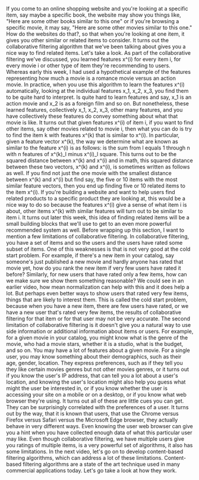 If you come to an online shopping website and you're looking at a specific item, say maybe a specific book, the website may show you things like, "Here are some other books similar to this one" or if you're browsing a specific movie, it may say, "Here are some other movies similar to this one." How do the websites do that?, so that when you're looking at one item, it gives you other similar or related items to consider. It turns out the collaborative filtering algorithm that we've been talking about gives you a nice way to find related items. Let's take a look. As part of the collaborative filtering we've discussed, you learned features x^(i) for every item i, for every movie i or other type of item they're recommending to users. Whereas early this week, I had used a hypothetical example of the features representing how much a movie is a romance movie versus an action movie. In practice, when you use this algorithm to learn the features x^(i) automatically, looking at the individual features x_1, x_2, x_3, you find them to be quite hard to interpret. Is quite hard to learn features and say, x_1 is an action movie and x_2 is as a foreign film and so on. But nonetheless, these learned features, collectively x_1, x_2, x_3, other many features, and you have collectively these features do convey something about what that movie is like. It turns out that given features x^(i) of item i, if you want to find other items, say other movies related to movie i, then what you can do is try to find the item k with features x^(k) that is similar to x^(i). In particular, given a feature vector x^(k), the way we determine what are known as similar to the feature x^(i) is as follows: is the sum from l equals 1 through n with n features of x^(k)_l minus x^(i)_l square. This turns out to be the squared distance between x^(k) and x^(i) and in math, this squared distance between these two vectors, x^(k) and x^(i), is sometimes written as follows as well. If you find not just the one movie with the smallest distance between x^(k) and x^(i) but find say, the five or 10 items with the most similar feature vectors, then you end up finding five or 10 related items to the item x^(i). If you're building a website and want to help users find related products to a specific product they are looking at, this would be a nice way to do so because the features x^(i) give a sense of what item i is about, other items x^(k) with similar features will turn out to be similar to item i. It turns out later this week, this idea of finding related items will be a small building blocks that we'll use to get to an even more powerful recommended system as well. Before wrapping up this section, I want to mention a few limitations of collaborative filtering. In collaborative filtering, you have a set of items and so the users and the users have rated some subset of items. One of this weaknesses is that is not very good at the cold start problem. For example, if there's a new item in your catalog, say someone's just published a new movie and hardly anyone has rated that movie yet, how do you rank the new item if very few users have rated it before? Similarly, for new users that have rated only a few items, how can we make sure we show them something reasonable? We could see in an earlier video, how mean normalization can help with this and it does help a lot. But perhaps even better ways to show users that rated very few items, things that are likely to interest them. This is called the cold start problem, because when you have a new item, there are few users have rated, or we have a new user that's rated very few items, the results of collaborative filtering for that item or for that user may not be very accurate. The second limitation of collaborative filtering is it doesn't give you a natural way to use side information or additional information about items or users. For example, for a given movie in your catalog, you might know what is the genre of the movie, who had a movie stars, whether it is a studio, what is the budget, and so on. You may have a lot of features about a given movie. For a single user, you may know something about their demographics, such as their age, gender, location. They express preferences, such as if they tell you they like certain movies genres but not other movies genres, or it turns out if you know the user's IP address, that can tell you a lot about a user's location, and knowing the user's location might also help you guess what might the user be interested in, or if you know whether the user is accessing your site on a mobile or on a desktop, or if you know what web browser they're using. It turns out all of these are little cues you can get. They can be surprisingly correlated with the preferences of a user. It turns out by the way, that it is known that users, that use the Chrome versus Firefox versus Safari versus the Microsoft Edge browser, they actually behave in very different ways. Even knowing the user web browser can give you a hint when you have collected enough data of what this particular user may like. Even though collaborative filtering, we have multiple users give you ratings of multiple items, is a very powerful set of algorithms, it also has some limitations. In the next video, let's go on to develop content-based filtering algorithms, which can address a lot of these limitations. Content-based filtering algorithms are a state of the art technique used in many commercial applications today. Let's go take a look at how they work.